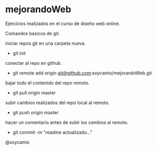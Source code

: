 mejorandoWeb
============

Ejercicios realizados en el curso de diseño web online.

Comandos basicos de git.

iniciar repos git en una carpeta nueva.
- git init

conectar al repo en github.
- git remote add origin git@github.com:soycamis/mejorandoWeb.git

bajar todo el contenido del repo remoto.
- git pull origin master

subir cambios realizados del repo local al remoto.
- git push origin master

hacer un comentario antes de subir los cambios al remoto.
- git commit -m "readme actualizado..."

@soycamis
